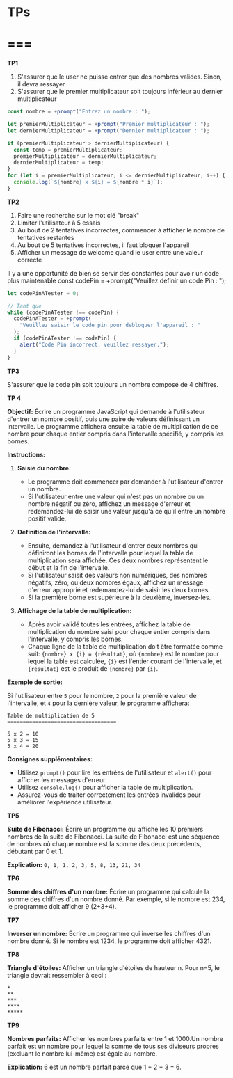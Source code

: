 # TPs
# ===

**TP1**

1. S'assurer que le user ne puisse entrer que des nombres valides. Sinon, il devra ressayer
2. S'assurer que le premier multiplicateur soit toujours inférieur au dernier multiplicateur

```js
const nombre = +prompt("Entrez un nombre : ");

let premierMultiplicateur = +prompt("Premier multiplicateur : ");
let dernierMultiplicateur = +prompt("Dernier multiplicateur : ");

if (premierMultiplicateur > dernierMultiplicateur) {
  const temp = premierMultiplicateur;
  premierMultiplicateur = dernierMultiplicateur;
  dernierMultiplicateur = temp;
}
for (let i = premierMultiplicateur; i <= dernierMultiplicateur; i++) {
  console.log(`${nombre} x ${i} = ${nombre * i}`);
}
```

**TP2**

1. Faire une recherche sur le mot clé "break"
2. Limiter l'utilisateur à 5 essais
3. Au bout de 2 tentatives incorrectes, commencer à afficher le nombre de tentatives restantes
4. Au bout de 5 tentatives incorrectes, il faut bloquer l'appareil
5. Afficher un message de welcome quand le user entre une valeur correcte

Il y a une opportunité de bien se servir des constantes pour avoir un code plus maintenable
const codePin = +prompt("Veuillez definir un code Pin : ");

```javascript
let codePinATester = 0;

// Tant que
while (codePinATester !== codePin) {
  codePinATester = +prompt(
    "Veuillez saisir le code pin pour debloquer l'appareil : "
  );
  if (codePinATester !== codePin) {
    alert("Code Pin incorrect, veuillez ressayer.");
  }
}
```

**TP3**

S'assurer que le code pin soit toujours un nombre composé de 4 chiffres.

**TP 4**

**Objectif:** Écrire un programme JavaScript qui demande à l'utilisateur d'entrer un nombre positif, puis une paire de valeurs définissant un intervalle. Le programme affichera ensuite la table de multiplication de ce nombre pour chaque entier compris dans l'intervalle spécifié, y compris les bornes.

**Instructions:**

1. **Saisie du nombre:**

   - Le programme doit commencer par demander à l'utilisateur d'entrer un nombre.
   - Si l'utilisateur entre une valeur qui n'est pas un nombre ou un nombre négatif ou zéro, affichez un message d'erreur et redemandez-lui de saisir une valeur jusqu'à ce qu'il entre un nombre positif valide.

2. **Définition de l'intervalle:**

   - Ensuite, demandez à l'utilisateur d'entrer deux nombres qui définiront les bornes de l'intervalle pour lequel la table de multiplication sera affichée. Ces deux nombres représentent le début et la fin de l'intervalle.
   - Si l'utilisateur saisit des valeurs non numériques, des nombres négatifs, zéro, ou deux nombres égaux, affichez un message d'erreur approprié et redemandez-lui de saisir les deux bornes.
   - Si la première borne est supérieure à la deuxième, inversez-les.

3. **Affichage de la table de multiplication:**
   - Après avoir validé toutes les entrées, affichez la table de multiplication du nombre saisi pour chaque entier compris dans l'intervalle, y compris les bornes.
   - Chaque ligne de la table de multiplication doit être formatée comme suit: `{nombre} x {i} = {résultat}`, où `{nombre}` est le nombre pour lequel la table est calculée, `{i}` est l'entier courant de l'intervalle, et `{résultat}` est le produit de `{nombre}` par `{i}`.

**Exemple de sortie:**

Si l'utilisateur entre `5` pour le nombre, `2` pour la première valeur de l'intervalle, et `4` pour la dernière valeur, le programme affichera:

```
Table de multiplication de 5
===================================

5 x 2 = 10
5 x 3 = 15
5 x 4 = 20
```

**Consignes supplémentaires:**

- Utilisez `prompt()` pour lire les entrées de l'utilisateur et `alert()` pour afficher les messages d'erreur.
- Utilisez `console.log()` pour afficher la table de multiplication.
- Assurez-vous de traiter correctement les entrées invalides pour améliorer l'expérience utilisateur.

**TP5**

**Suite de Fibonacci:** Écrire un programme qui affiche les 10 premiers nombres de la suite de Fibonacci. La suite de Fibonacci est une séquence de nombres où chaque nombre est la somme des deux précédents, débutant par 0 et 1.

**Explication:** `0, 1, 1, 2, 3, 5, 8, 13, 21, 34`

**TP6**

**Somme des chiffres d'un nombre:** Écrire un programme qui calcule la somme des chiffres d'un nombre donné. Par exemple, si le nombre est 234, le programme doit afficher 9 (2+3+4).

**TP7**

**Inverser un nombre:** Écrire un programme qui inverse les chiffres d'un nombre donné. Si le nombre est 1234, le programme doit afficher 4321.

**TP8**

**Triangle d'étoiles:** Afficher un triangle d'étoiles de hauteur n. Pour n=5, le triangle devrait ressembler à ceci :

```
*
**
***
****
*****
```

**TP9**

**Nombres parfaits:** Afficher les nombres parfaits entre 1 et 1000.Un nombre parfait est un nombre pour lequel la somme de tous ses diviseurs propres (excluant le nombre lui-même) est égale au nombre.

**Explication:** 6 est un nombre parfait parce que 1 + 2 + 3 = 6.
